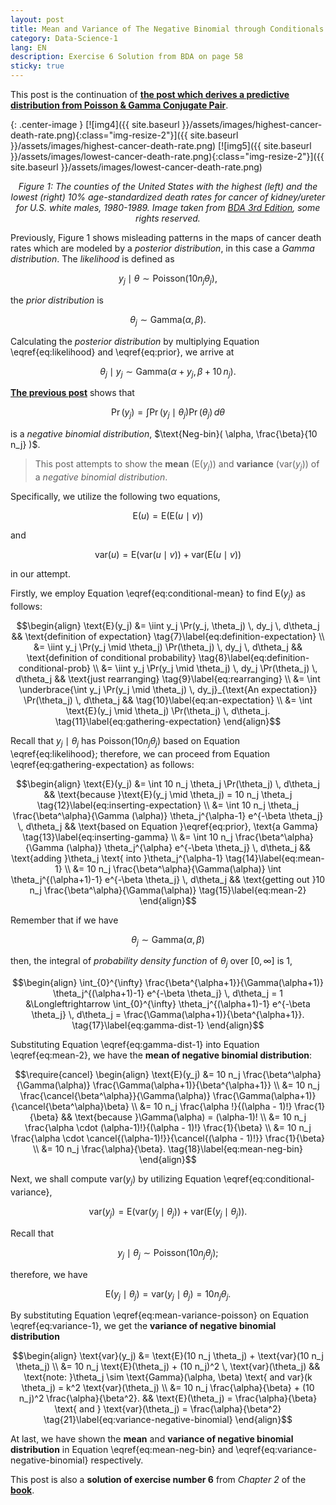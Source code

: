 ```yaml
---
layout: post
title: Mean and Variance of The Negative Binomial through Conditionals
category: Data-Science-1
lang: EN
description: Exercise 6 Solution from BDA on page 58
sticky: true
---
```


This post is the continuation of [**the post which derives a predictive distribution from Poisson & Gamma Conjugate Pair**](https://hbunyamin.github.io/data-science-1/Derivation_Marginal_Distribution/). 

{: .center-image }
[![img4]({{ site.baseurl }}/assets/images/highest-cancer-death-rate.png){:class="img-resize-2"}]({{ site.baseurl }}/assets/images/highest-cancer-death-rate.png)
[![img5]({{ site.baseurl }}/assets/images/lowest-cancer-death-rate.png){:class="img-resize-2"}]({{ site.baseurl }}/assets/images/lowest-cancer-death-rate.png)*<center>$\pmb{\text{Figure 1}}$: The counties of the United States with the highest ($\pmb{\text{left}}$) and the lowest ($\pmb{\text{right}}$) 10% age-standardized death rates for cancer of kidney/ureter for U.S. white males, 1980-1989. Image taken from <a href="http://www.stat.columbia.edu/~gelman/book/BDA3.pdf">BDA 3rd Edition</a>, some rights reserved.</center>*
     
Previously, $\text{Figure 1}$ shows misleading patterns in the maps of cancer death rates which are modeled by a _posterior distribution_, in this case a _Gamma distribution_. The _likelihood_ is defined as 

$$ \begin{equation}
	y_j \mid \theta \sim \text{Poisson}(10 n_j \theta_j), \tag{1}\label{eq:likelihood}
\end{equation}$$

the _prior distribution_ is

$$ \begin{equation}
  \theta_j \sim \text{Gamma}(\alpha, \beta). \tag{2}\label{eq:prior}
\end{equation}$$

Calculating the _posterior distribution_ by multiplying Equation \eqref{eq:likelihood} and \eqref{eq:prior}, we arrive at

$$ \begin{equation}
  \theta_j \mid y_j \sim \text{Gamma}(\alpha + y_j, \beta + 10 \, n_j). \tag{3}\label{eq:posterior}
\end{equation}$$

[**The previous post**](https://hbunyamin.github.io/data-science-1/Derivation_Marginal_Distribution/) shows that 

$$ \begin{equation}
	\Pr(y_j) = \int \Pr(y_j \mid \theta_j) \Pr(\theta_j) \, d\theta \tag{4}\label{eq:predictive-distribution}
\end{equation}$$ 

is a _negative binomial distribution_, $\text{Neg-bin}( \alpha, \frac{\beta}{10 n_j} )$.   
    
> This post attempts to show the **mean** ($\text{E}(y_j)$) and **variance** ($\text{var}(y_j)$) of a _negative binomial distribution_.  
   
Specifically, we utilize the following two equations,

$$\begin{equation}
	\text{E}(u) = \text{E}(\text{E}( u \mid v )) \tag{5}\label{eq:conditional-mean}
\end{equation}$$ 

and

$$\begin{equation}
	\text{var}(u) = \text{E}(\text{var}(u \mid v)) + \text{var}(\text{E}(u \mid v)) \tag{6}\label{eq:conditional-variance}
\end{equation}$$ 

in our attempt.    

Firstly, we employ Equation \eqref{eq:conditional-mean} to find $\text{E}(y_j)$ as follows:

$$\begin{align}
	\text{E}(y_j) &= \iint y_j \Pr(y_j, \theta_j) \, dy_j \, d\theta_j && \text{definition of expectation} \tag{7}\label{eq:definition-expectation} \\
	              &= \iint y_j \Pr(y_j \mid \theta_j) \Pr(\theta_j) \, dy_j \, d\theta_j &&  \text{definition of conditional probability} \tag{8}\label{eq:definition-conditional-prob} \\
	              &= \iint y_j \Pr(y_j \mid \theta_j) \, dy_j \Pr(\theta_j) \, d\theta_j && \text{just rearranging} \tag{9}\label{eq:rearranging} \\
	              &= \int \underbrace{\int y_j \Pr(y_j \mid \theta_j) \, dy_j}_{\text{An expectation}} \Pr(\theta_j) \, d\theta_j &&  \tag{10}\label{eq:an-expectation} \\
	              &= \int \text{E}(y_j \mid \theta_j) \Pr(\theta_j) \, d\theta_j. \tag{11}\label{eq:gathering-expectation}           
\end{align}$$    
    
Recall that $y_j \mid \theta_j$ has $\text{Poisson}(10 n_j \theta_j)$ based on Equation \eqref{eq:likelihood}; therefore, we can proceed from Equation \eqref{eq:gathering-expectation} as follows:
   
$$\begin{align}
	\text{E}(y_j) &= \int 10 n_j \theta_j \Pr(\theta_j) \, d\theta_j && \text{because }\text{E}(y_j \mid \theta_j) = 10 n_j \theta_j \tag{12}\label{eq:inserting-expectation} \\
			&= \int 10 n_j \theta_j \frac{\beta^\alpha}{\Gamma (\alpha)} \theta_j^{\alpha-1} e^{-\beta \theta_j} \, d\theta_j && \text{based on Equation }\eqref{eq:prior}, \text{a Gamma}  \tag{13}\label{eq:inserting-gamma} \\
			&= \int 10 n_j \frac{\beta^\alpha}{\Gamma (\alpha)} \theta_j^{\alpha} e^{-\beta \theta_j} \, d\theta_j && \text{adding }\theta_j \text{ into }\theta_j^{\alpha-1}  \tag{14}\label{eq:mean-1} \\ 
			&= 10 n_j \frac{\beta^\alpha}{\Gamma(\alpha)} \int \theta_j^{(\alpha+1)-1} e^{-\beta \theta_j} \, d\theta_j && \text{getting out }10 n_j \frac{\beta^\alpha}{\Gamma(\alpha)} \tag{15}\label{eq:mean-2}  
\end{align}$$
   
Remember that if we have

$$\begin{equation}
	\theta_j \sim \text{Gamma}(\alpha, \beta) \tag{16}\label{eq:gamma-dist}  
\end{equation}$$   
   
then, the integral of _probability density function_ of $\theta_j$ over $[0, \infty]$ is $1$,   

$$\begin{align}
	\int_{0}^{\infty} \frac{\beta^{\alpha+1}}{\Gamma(\alpha+1)} \theta_j^{(\alpha+1)-1} e^{-\beta \theta_j} \, d\theta_j = 1 &\Longleftrightarrow \int_{0}^{\infty} \theta_j^{(\alpha+1)-1} e^{-\beta \theta_j} \, d\theta_j = \frac{\Gamma(\alpha+1)}{\beta^{\alpha+1}}. \tag{17}\label{eq:gamma-dist-1}  
\end{align}$$   

Substituting Equation \eqref{eq:gamma-dist-1} into Equation \eqref{eq:mean-2}, we have the **mean of negative binomial distribution**: 
   
$$\require{cancel} \begin{align}
	\text{E}(y_j) &= 10 n_j \frac{\beta^\alpha}{\Gamma(\alpha)} \frac{\Gamma(\alpha+1)}{\beta^{\alpha+1}}  \\
	              &= 10 n_j \frac{\cancel{\beta^\alpha}}{\Gamma(\alpha)} \frac{\Gamma(\alpha+1)}{\cancel{\beta^\alpha}\beta} \\
	              &= 10 n_j \frac{\alpha !}{(\alpha - 1)!} \frac{1}{\beta} && \text{because }\Gamma(\alpha) = (\alpha-1)! \\
	              &= 10 n_j \frac{\alpha \cdot (\alpha-1)!}{(\alpha - 1)!} \frac{1}{\beta} \\
	              &= 10 n_j \frac{\alpha \cdot \cancel{(\alpha-1)!}}{\cancel{(\alpha - 1)!}} \frac{1}{\beta} \\
	              &= 10 n_j \frac{\alpha}{\beta}. \tag{18}\label{eq:mean-neg-bin}  
\end{align}$$

Next, we shall compute $\text{var}(y_j)$ by utilizing Equation \eqref{eq:conditional-variance},

$$\begin{equation}
	\text{var}(y_j) = \text{E}(\text{var}(y_j \mid \theta_j)) + \text{var}(\text{E}(y_j \mid \theta_j)). \tag{19}\label{eq:variance-1}
\end{equation}$$

Recall that 

$$\begin{equation}
	y_j \mid \theta_j \sim \text{Poisson}(10 n_j \theta_j);
\end{equation}$$

therefore, we have    

$$\begin{equation}
	\text{E}(y_j \mid \theta_j) = \text{var}(y_j \mid \theta_j) = 10 n_j \theta_j.  \tag{20}\label{eq:mean-variance-poisson}
\end{equation}$$

By substituting Equation \eqref{eq:mean-variance-poisson} on Equation \eqref{eq:variance-1}, we get the **variance of negative binomial distribution**

$$\begin{align}
	\text{var}(y_j) &= \text{E}(10 n_j \theta_j) + \text{var}(10 n_j \theta_j) \\
	                &= 10 n_j \text{E}(\theta_j) + (10 n_j)^2 \, \text{var}(\theta_j) && \text{note: }\theta_j \sim \text{Gamma}(\alpha, \beta) \text{ and var}(k \theta_j) = k^2 \text{var}(\theta_j)   \\
	                &= 10 n_j \frac{\alpha}{\beta} + (10 n_j)^2 \frac{\alpha}{\beta^2}. && \text{E}(\theta_j) = \frac{\alpha}{\beta} \text{ and } \text{var}(\theta_j) = \frac{\alpha}{\beta^2} \tag{21}\label{eq:variance-negative-binomial}
\end{align}$$
   
At last, we have shown the **mean** and **variance of negative binomial distribution** in Equation \eqref{eq:mean-neg-bin} and \eqref{eq:variance-negative-binomial} respectively.    
    
This post is also a **solution of exercise number 6** from _Chapter 2_ of the [**book**](http://www.stat.columbia.edu/~gelman/book/BDA3.pdf).    
